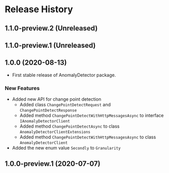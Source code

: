 # Release History

## 1.1.0-preview.2 (Unreleased)


## 1.1.0-preview.1 (Unreleased)


## 1.0.0 (2020-08-13)

* First stable release of AnomalyDetector package.

### New Features

* Added new API for change point detection
  * Added class `ChangePointDetectRequest` and `ChangePointDetectResponse`
  * Added method `ChangePointDetectWithHttpMessagesAsync` to interface `IAnomalyDetectorClient`
  * Added method `ChangePointDetectAsync` to class `AnomalyDetectorClientExtensions`
  * Added method `ChangePointDetectWithHttpMessagesAsync` to class `AnomalyDetectorClient`
* Added the new enum value `Secondly` to `Granularity`

## 1.0.0-preview.1 (2020-07-07)


